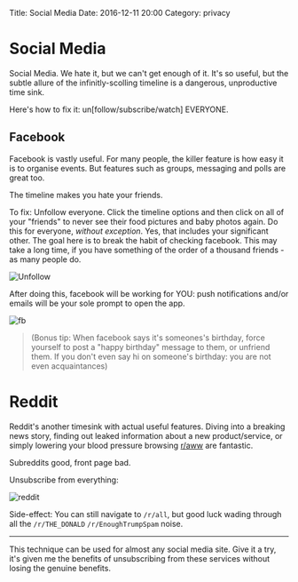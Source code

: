 Title: Social Media
Date: 2016-12-11 20:00
Category: privacy


# Social Media

Social Media. We hate it, but we can't get enough of it. It's so useful, but the subtle allure of the infinitly-scolling timeline is a dangerous, unproductive time sink.

Here's how to fix it: un[follow/subscribe/watch] EVERYONE.

## Facebook

Facebook is vastly useful. For many people, the killer feature is how easy it is to organise events. But features such as groups, messaging and polls are great too.

The timeline makes you hate your friends.

To fix: Unfollow everyone. Click the timeline options and then click on all of your "friends" to never see their food pictures and baby photos again. Do this for everyone, *without exception*. Yes, that includes your significant other. The goal here is to break the habit of checking facebook. This may take a long time, if you have something of the order of a thousand friends - as many people do.


![Unfollow](http://i.imgur.com/GF43QIm.png)

After doing this, facebook will be working for YOU: push notifications and/or emails will be your sole prompt to open the app. 


![fb](https://i.imgur.com/gIuswjS.png)

> (Bonus tip: When facebook says it's someones's birthday, force yourself to post a "happy birthday" message to them, or unfriend them. If you don't even say hi on someone's birthday: you are not even acquaintances) 



# Reddit

Reddit's another timesink with actual useful features. Diving into a breaking news story, finding out leaked information about a new product/service, or simply lowering your blood pressure browsing [r/aww](https://www.reddit.com/r/aww/) are fantastic.

Subreddits good, front page bad.

Unsubscribe from everything:

![reddit](https://i.imgur.com/j1qHVNj.png)

Side-effect: You can still navigate to `/r/all`, but good luck wading through all the `/r/THE_DONALD` `/r/EnoughTrumpSpam` noise.


---

This technique can be used for almost any social media site. Give it a try, it's given me the benefits of unsubscribing from these services without losing the genuine benefits.
